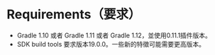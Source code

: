 # Requirements（要求）

* Gradle 1.10 或者 Gradle 1.11 或者 Gradle 1.12，並使用0.11.1插件版本。
* SDK build tools 要求版本19.0.0。一些新的特徵可能需要更高版本。
